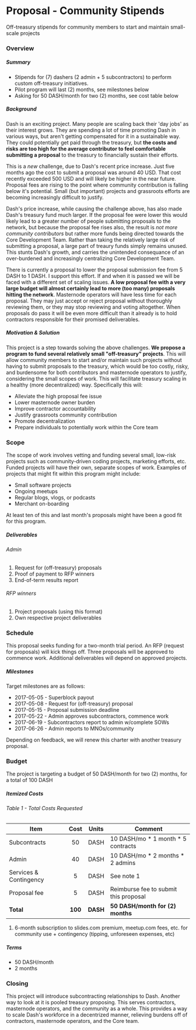 # Proposal - Community Stipends

Off-treasury stipends for community members to start and maintain small-scale projects

### Overview

##### Summary
* Stipends for (7) dashers (2 admin + 5 subcontractors) to perform custom off-treasury initiatives.
* Pilot program will last (2) months, see milestones below
* Asking for 50 DASH/month for two (2) months, see cost table below

##### Background
Dash is an exciting project.  Many people are scaling back their 'day jobs' as their interest grows.  They are spending a lot of time promoting Dash in various ways, but aren't getting compensated for it in a sustainable way.  They could potentially get paid through the treasury, but **the costs and risks are too high for the average contributor to feel comfortable submitting a proposal** to the treasury to financially sustain their efforts. 

This is a *new* challenge, due to Dash's recent price increase.  Just five months ago the cost to submit a proposal was around 40 USD.  That cost recently exceeded 500 USD and will likely be higher in the near future.  Proposal fees are rising to the point where community contribution is falling below it's potential.  Small (but important) projects and grassroots efforts are becoming increasingly difficult to justify.

Dash's price increase, while causing the challenge above, has also made Dash's treasury fund much larger.  If the proposal fee were lower this would likely lead to a greater number of people submitting proposals to the network, but because the proposal fee rises also, the result is *not more community contributors* but rather more funds being directed towards the Core Development Team.  Rather than taking the relatively large risk of submitting a proposal, a large part of treaury funds simply remains unused.  This stunts Dash's growth, and carries the unintended consequance of an over-burdened and increasingly centralizing Core Development Team.

There is currently a proposal to lower the proposal submission fee from 5 DASH to 1 DASH.  I support this effort.  If and when it is passed we will be faced with a different set of scaling issues.  **A low proposal fee with a very large budget will almost certainly lead to more (too many) proposals hitting the network**.  Masternode operators will have less time for each proposal.  They may just accept or reject proposal without thoroughly reviewing them, or they may stop reviewing and voting altogether.  When proposals do pass it will be even more difficult than it already is to hold contractors responsible for their promised deliverables.

##### Motivation & Solution
This project is a step towards solving the above challenges.  **We propose a program to fund several relatively small "off-treasury" projects**.  This will allow community members to start and/or maintain such projects without having to submit proposals to the treasury, which would be too costly, risky, and burdensome for both contributors and masternode operators to justify, considering the small scopes of work.  This will facilitate treasury scaling in a healthy (more decentralized) way.  Specifically this will:

* Alleviate the high proposal fee issue
* Lower masternode owner burden
* Improve contractor accountability
* Justify grassroots community contribution
* Promote decentralization
* Prepare individuals to potentially work within the Core team

### Scope

The scope of work involves vetting and funding several small, low-risk projects such as community-driven coding projects, marketing efforts, etc.  Funded projects will have their own, separate scopes of work.  Examples of projects that might fit within this program might include:

* Small software projects
* Ongoing meetups
* Regular blogs, vlogs, or podcasts
* Merchant on-boarding

At least ten of this and last month's proposals might have been a good fit for this program.

##### Deliverables

###### Admin
1. Request for (off-treasury) proposals
2. Proof of payment to RFP winners
3. End-of-term results report

###### RFP winners
1. Project proposals (using this format)
2. Own respective project deliverables

### Schedule

This proposal seeks funding for a two-month trial period.  An RFP (request for proposals) will kick things off.  Three proposals will be approved to commence work.  Additional deliverables will depend on approved projects.

##### Milestones

Target milestones are as follows:

* 2017-05-05 - Superblock payout
* 2017-05-08 - Request for (off-treasury) proposal
* 2017-05-15 - Proposal submission deadline
* 2017-05-22 - Admin approves subcontractors, commence work
* 2017-06-19 - Subcontractors report to admin w/complete SOWs
* 2017-06-26 - Admin reports to MNOs/community

Depending on feedback, we will renew this charter with another treasury proposal.

### Budget

The project is targeting a budget of 50 DASH/month for two (2) months, for a total of 100 DASH

##### Itemized Costs

###### Table 1 - Total Costs Requested
|   Item                  |  Cost   |   Units  |       Comment                        |
|-------------------------|:-------:|:--------:|--------------------------------------|
| Subcontracts            |    50   |    DASH  | 10 DASH/mo * 1 month * 5 contracts   |
| Admin                   |    40   |    DASH  | 10 DASH/mo * 2 months * 2 admins     |
| Services & Contingency  |     5   |    DASH  | See note 1                           |
| Proposal fee            |     5   |    DASH  | Reimburse fee to submit this proposal|
| **Total**               | **100** | **DASH** | **50 DASH/month for (2) months**     |

1. 6-month subscription to slides.com premium, meetup.com fees, etc. for community use + contingency (tipping, unforeseen expenses, etc)

##### Terms

* 50 DASH/month
* 2 months

### Closing

This project will introduce subcontracting relationships to Dash.  Another way to look at it is pooled treasury proposing.  This serves contractors, masternode operators, and the community as a whole.  This provides a way to scale Dash's workforce in a decentrized manner, relieving burdens off of contractors, masternode operators, and the Core team.
